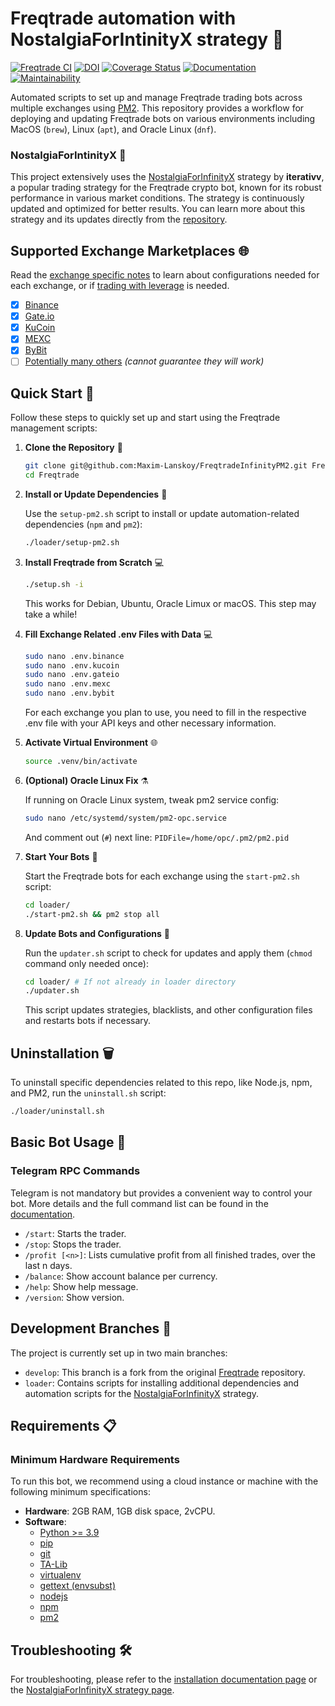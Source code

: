 # Freqtrade automation with NostalgiaForIntinityX strategy 🚀

[![Freqtrade CI](https://github.com/freqtrade/freqtrade/workflows/Freqtrade%20CI/badge.svg)](https://github.com/freqtrade/freqtrade/actions/)
[![DOI](https://joss.theoj.org/papers/10.21105/joss.04864/status.svg)](https://doi.org/10.21105/joss.04864)
[![Coverage Status](https://coveralls.io/repos/github/freqtrade/freqtrade/badge.svg?branch=develop&service=github)](https://coveralls.io/github/freqtrade/freqtrade?branch=develop)
[![Documentation](https://readthedocs.org/projects/freqtrade/badge/)](https://www.freqtrade.io)
[![Maintainability](https://api.codeclimate.com/v1/badges/5737e6d668200b7518ff/maintainability)](https://codeclimate.com/github/freqtrade/freqtrade/maintainability)

Automated scripts to set up and manage Freqtrade trading bots across multiple exchanges using [PM2](https://pm2.keymetrics.io). This repository provides a workflow for deploying and updating Freqtrade bots on various environments including MacOS (`brew`), Linux (`apt`), and Oracle Linux (`dnf`).

### **NostalgiaForIntinityX** 🌟
This project extensively uses the [NostalgiaForInfinityX](https://github.com/iterativv/NostalgiaForInfinity) strategy by **iterativv**, a popular trading strategy for the Freqtrade crypto bot, known for its robust performance in various market conditions. The strategy is continuously updated and optimized for better results. You can learn more about this strategy and its updates directly from the [repository](https://github.com/iterativv/NostalgiaForInfinity).

## Supported Exchange Marketplaces 🌐

Read the [exchange specific notes](docs/exchanges.md) to learn about configurations needed for each exchange, or if [trading with leverage](docs/leverage.md) is needed.

- [x] [Binance](https://www.binance.com/)
- [x] [Gate.io](https://www.gate.io/)
- [x] [KuCoin](https://www.kucoin.com/)
- [x] [MEXC](https://www.mexc.com)
- [x] [ByBit](https://www.bybit.com)
- [ ] [Potentially many others](https://github.com/ccxt/ccxt/) _(cannot guarantee they will work)_

## Quick Start 🚀

Follow these steps to quickly set up and start using the Freqtrade management scripts:

1. **Clone the Repository** 📂
   ```bash
   git clone git@github.com:Maxim-Lanskoy/FreqtradeInfinityPM2.git Freqtrade
   cd Freqtrade
   ```

2. **Install or Update Dependencies** 🔧


   Use the `setup-pm2.sh` script to install or update automation-related dependencies (`npm` and `pm2`):
   ```bash
   ./loader/setup-pm2.sh
   ```


3. **Install Freqtrade from Scratch** 💻
   ```bash
   ./setup.sh -i
   ```
   This works for Debian, Ubuntu, Oracle Limux or macOS. This step may take a while!

3. **Fill Exchange Related .env Files with Data** 💻
   ```bash
   sudo nano .env.binance
   sudo nano .env.kucoin
   sudo nano .env.gateio
   sudo nano .env.mexc
   sudo nano .env.bybit
   ```
   For each exchange you plan to use, you need to fill in the respective .env file with your API keys and other necessary information.

5. **Activate Virtual Environment** 🌐
   ```bash
   source .venv/bin/activate
   ```

6. **(Optional) Oracle Linux Fix** ⚗️

   If running on Oracle Linux system, tweak pm2 service config:
   ```bash
   sudo nano /etc/systemd/system/pm2-opc.service
   ```
   And comment out (`#`) next line:
   `PIDFile=/home/opc/.pm2/pm2.pid`


8. **Start Your Bots** 🚀


   Start the Freqtrade bots for each exchange using the `start-pm2.sh` script:
   ```bash
   cd loader/
   ./start-pm2.sh && pm2 stop all
   ```

9. **Update Bots and Configurations** 🔄


   Run the `updater.sh` script to check for updates and apply them (`chmod` command only needed once):
   ```bash
   cd loader/ # If not already in loader directory
   ./updater.sh
   ```
   This script updates strategies, blacklists, and other configuration files and restarts bots if necessary.

## **Uninstallation** 🗑️


   To uninstall specific dependencies related to this repo, like Node.js, npm, and PM2, run the `uninstall.sh` script:
   ```bash
   ./loader/uninstall.sh
   ```

## Basic Bot Usage 📘

### Telegram RPC Commands

Telegram is not mandatory but provides a convenient way to control your bot. More details and the full command list can be found in the [documentation](https://www.freqtrade.io/en/latest/telegram-usage/).

- `/start`: Starts the trader.
- `/stop`: Stops the trader.
- `/profit [<n>]`: Lists cumulative profit from all finished trades, over the last n days.
- `/balance`: Show account balance per currency.
- `/help`: Show help message.
- `/version`: Show version.

## Development Branches 🌿

The project is currently set up in two main branches:

- `develop`: This branch is a fork from the original [Freqtrade](https://github.com/freqtrade/freqtrade) repository.
- `loader`: Contains scripts for installing additional dependencies and automation scripts for the [NostalgiaForInfinityX](https://github.com/iterativv/NostalgiaForInfinity) strategy.

## Requirements 📋

### Minimum Hardware Requirements

To run this bot, we recommend using a cloud instance or machine with the following minimum specifications:

- **Hardware**: 2GB RAM, 1GB disk space, 2vCPU.
- **Software**: 
  - [Python >= 3.9](http://docs.python-guide.org/en/latest/starting/installation/)
  - [pip](https://pip.pypa.io/en/stable/installing/)
  - [git](https://git-scm.com/book/en/v2/Getting-Started-Installing-Git)
  - [TA-Lib](https://ta-lib.github.io/ta-lib-python/)
  - [virtualenv](https://virtualenv.pypa.io/en/stable/installation.html)
  - [gettext (envsubst)](https://man7.org/linux/man-pages/man1/envsubst.1.html)
  - [nodejs](https://nodejs.org/en)
  - [npm](https://www.npmjs.com)
  - [pm2](https://pm2.keymetrics.io)

## Troubleshooting 🛠️

For troubleshooting, please refer to the [installation documentation page](https://www.freqtrade.io/en/stable/installation/) or the [NostalgiaForInfinityX strategy page](https://github.com/iterativv/NostalgiaForInfinity).
